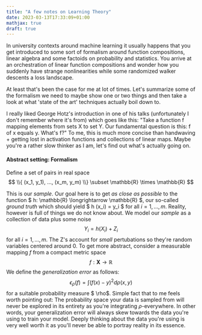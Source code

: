 ```yaml
---
title: "A few notes on Learning Theory"
date: 2023-03-13T17:33:09+01:00
mathjax: true
draft: true
---
```

<!---I've taken up an exciting challenge this year: Going back to school
to finish my Masters and formalize a) my education and b) my thinking.
Here, I want to explore a few points on Learning Theory I've found neat
or intriguing.--->
In university contexts around machine learning
it usually happens that you get introduced to some sort of formalism
around function compositions, linear algebra and some 
factoids on probability and statistics. You arrive at an orchestration
of linear function compositions and wonder how you suddenly have strange
nonlinearities while some randomized walker descents a loss landscape. 

At least that's been the case for
me at lot of times. Let's summarize some of the formalism we need
to maybe show one or two things and then take a look at what 'state of
the art' techniques actually boil down to.

I really liked George Hotz's introduction in one of his talks
(unfortunately I don't remember where it's from) which goes like this:
"Take a function f mapping elements from sets X to set Y. Our fundamental
question is this: f of x equals y. What's f?" To me, this is much more concise
than handwaving + getting lost in activation functions and collections of
linear maps. Maybe you're a rather slow thinker as I am, let's find out 
what's actually going on.

#### Abstract setting: Formalism

Define a set of pairs in real space
$$ \\{ (x_1, y_1), ..., (x_m, y_m) \\} \subset \mathbb{R} \times \mathbb{R} $$

This is our *sample*. Our goal here is to get _as close as possible_ to the function
$ h: \mathbb{R} \longrightarrow \mathbb{R} $, our so-called *ground truth* which should yield
$ h (x_i) = y_i $ for all $i = 1,...,m$. Reality, however is full of things we do not know about.
We model our *sample* as a collection of data plus some noise
$$ Y_i = h(X_i) + Z_i $$ for all $i=1,...,m$. The Z's account for _small_ pertubations
so they're random variables centered around 0. 
To get more abstract, consider a measurable mapping $f$ from a compact metric space
$$ f: \mathbf{X} \longrightarrow \mathbb{R} $$ 
We define the *generalization error* as follows:
$$ \epsilon_{\rho} (f) = \int (f(x) - y)^{2}d\rho(x,y) $$
for a suitable probability measure $ \rho$. Simple fact that to me feels worth pointing out:
The probability space your data is sampled from will never be explored in its entirety as you're integrating
$\rho$-everywhere. In other words, your generalization error will always skew towards the data you're
using to train your model. Deeply thinking about 
the data you're using is very well worth it as you'll never be able to portray reality in its essence.






<!---

-> formalism until bias-variance tradeoff

-> Monte Carlo integration in this formalism


- Deriving well-known procedures / objects and tackling them using
  our new-found tools from learning theory

- Neat tricks: RHKS & Mercer kernels (+ tricks from exercises I didn't
  know)
--->


<!---$$\left{\left(x_1, y_1\right), ..., \left(x_1, y_1\right)\right}$$.--->
